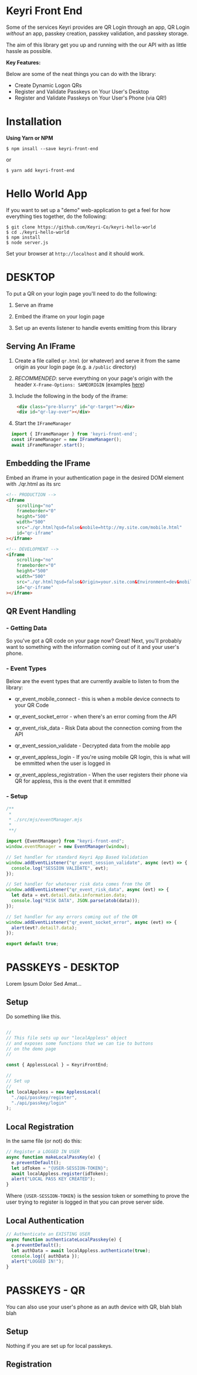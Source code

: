 # Keyri Front End
Some of the services Keyri provides are QR Login through an app, QR Login _without_ an app, passkey creation, passkey validation, and passkey storage. 

The aim of this library get you up and running with the our API with as little hassle as possible.

__Key Features:__ 

Below are some of the neat things you can do with the library:

* Create Dynamic Logon QRs
* Register and Validate Passkeys on Your User's Desktop
* Register and Validate Passkeys on Your User's Phone (via QR!) 

# Installation

__Using Yarn or NPM__

`$ npm insall --save keyri-front-end`

or

`$ yarn add keyri-front-end`

# Hello World App

If you want to set up a "demo" web-application to get a feel for how everything ties together, do the following:

```
$ git clone https://github.com/Keyri-Co/keyri-hello-world
$ cd ./keyri-hello-world
$ npm install
$ node server.js
```

Set your browser at `http://localhost` and it should work.

# DESKTOP

To put a QR on your login page you'll need to do the following:

1. Serve an iframe

2. Embed the iframe on your login page

3. Set up an events listener to handle events emitting from this library

## Serving An IFrame

1. Create a file called `qr.html` (or whatever) and serve it from the same origin as your login page (e.g. a `/public` directory)

2. _RECOMMENDED_: serve everything on your page's origin with the header `X-Frame-Options: SAMEORIGIN` (examples [here](https://developer.mozilla.org/en-US/docs/Web/HTTP/Headers/X-Frame-Options#examples))

3. Include the following in the body of the iframe:

```html
    <div class="pre-blurry" id="qr-target"></div>
    <div id="qr-lay-over"></div>
```

4. Start the `IFrameManager`

```mjs
  import { IFrameManager } from 'keyri-front-end';
  const iFrameManager = new IFrameManager();
  await iFrameManager.start();
```

## Embedding the IFrame

Embed an iframe in your authentication page in the desired DOM element with ./qr.html as its src

```html
<!-- PRODUCTION -->
<iframe
    scrolling="no"
    frameborder="0"
    height="500"
    width="500"
    src="./qr.html?qsd=false&mobile=http://my.site.com/mobile.html"
    id="qr-iframe"
></iframe>
```

```html
<!-- DEVELOPMENT -->
<iframe
    scrolling="no"
    frameborder="0"
    height="500"
    width="500"
    src="./qr.html?qsd=false&Origin=your.site.com&Environment=dev&mobile=http://localhost/mobile.html"
    id="qr-iframe"
></iframe>
```

## QR Event Handling

### - Getting Data
So you've got a QR code on your page now? Great! Next, you'll probably want to something with the information coming out of it and your user's phone.

### - Event Types
Below are the event types that are currently avaible to listen to from the library:

* qr_event_mobile_connect - this is when a mobile device connects to your QR Code

* qr_event_socket_error - when there's an error coming from the API

* qr_event_risk_data - Risk Data about the connection coming from the API

* qr_event_session_validate - Decrypted data from the mobile app

* qr_event_appless_login - If you're using mobile QR login, this is what will be emmitted when the user is logged in

* qr_event_appless_registration - When the user registers their phone via QR for appless, this is the event that it emmitted

### - Setup

```mjs
/**
 * 
 * ./src/mjs/eventManager.mjs
 *
 **/ 

import {EventManager} from "keyri-front-end";
window.eventManager = new EventManager(window);

// Set handler for standard Keyri App Based Validation
window.addEventListener("qr_event_session_validate", async (evt) => {
  console.log("SESSION VALIDATE", evt);
});

// Set handler for whatever risk data comes from the QR
window.addEventListener("qr_event_risk_data", async (evt) => {
  let data = evt.detail.data.information.data;
  console.log("RISK DATA", JSON.parse(atob(data)));
});

// Set handler for any errors coming out of the QR
window.addEventListener("qr_event_socket_error", async (evt) => {
  alert(evt?.detail?.data);
});

export default true;
```

# PASSKEYS - DESKTOP

Lorem Ipsum Dolor Sed Amat...

## Setup

Do something like this.

```mjs

//
// This file sets up our "localAppless" object
// and exposes some functions that we can tie to buttons
// on the demo page
//

const { ApplessLocal } = KeyriFrontEnd;

//
// Set up
//
let localAppless = new ApplessLocal(
  "./api/passkey/register",
  "./api/passkey/login"
);

```

## Local Registration
In the same file (or not) do this:

```mjs
// Register a LOGGED IN USER
async function makeLocalPassKey(e) {
  e.preventDefault();
  let idToken = "{USER-SESSION-TOKEN}";
  await localAppless.register(idToken);
  alert("LOCAL PASS KEY CREATED");
}
```
Where `{USER-SESSION-TOKEN}` is the session token or something to prove the user trying to register is logged in that you can prove server side.


## Local Authentication
```mjs
// Authenticate an EXISTING USER
async function authenticateLocalPasskey(e) {
  e.preventDefault();
  let authData = await localAppless.authenticate(true);
  console.log({ authData });
  alert("LOGGED IN!");
}
```

# PASSKEYS - QR

You can also use your user's phone as an auth device with QR, blah blah blah

## Setup

Nothing if you are set up for local passkeys.

## Registration


